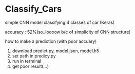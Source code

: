 # Classify_Cars
simple CNN model classifying 4 classes of car (Keras)

accuracy : 52%(so..loooow b/c of simplicity of CNN structure)


how to make a prediction (with poor accuary)
1. download predict.py, model.json, model.h5
2. set path in predicy.py
3. run in terminal
4. get poor result(...)
